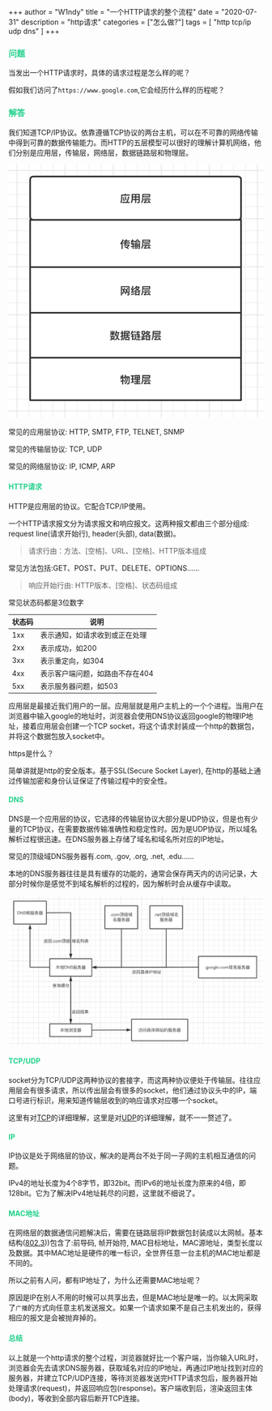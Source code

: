 +++
author = "W1ndy"
title = "一个HTTP请求的整个流程"
date = "2020-07-31"
description = "http请求"
categories = ["怎么做?"]
tags = [
    "http tcp/ip udp dns"
]
+++

<h3 style="color: #23D18B"> 问题 </h3>

当发出一个HTTP请求时，具体的请求过程是怎么样的呢？

假如我们访问了`https://www.google.com`,它会经历什么样的历程呢？

<h3 style="color: #23D18B"> 解答 </h3>

我们知道TCP/IP协议。依靠遵循TCP协议的两台主机，可以在不可靠的网络传输中得到可靠的数据传输能力。而HTTP的五层模型可以很好的理解计算机网络，他们分别是应用层，传输层，网络层，数据链路层和物理层。

![](https://raw.githubusercontent.com/w1ndyz/windy-img/master/img/http-layer.png)

常见的应用层协议: HTTP, SMTP, FTP, TELNET, SNMP

常见的传输层协议: TCP, UDP

常见的网络层协议: IP, ICMP, ARP

<h4 style="color: #23D18B">  HTTP请求 </h4>

HTTP是应用层的协议。它配合TCP/IP使用。

一个HTTP请求报文分为请求报文和响应报文。这两种报文都由三个部分组成: request line(请求开始行), header(头部), data(数据)。

>请求行由：方法、[空格]、URL、[空格]、HTTP版本组成

常见方法包括:GET、POST、PUT、DELETE、OPTIONS......

>响应开始行由: HTTP版本、[空格]、状态码组成

常见状态码都是3位数字

| 状态码 | 说明                            |
| ------ | ------------------------------- |
| 1xx    | 表示通知，如请求收到或正在处理  |
| 2xx    | 表示成功，如200                 |
| 3xx    | 表示重定向，如304               |
| 4xx    | 表示客户端问题，如路由不存在404 |
| 5xx    | 表示服务器问题，如503           |

应用层是最接近我们用户的一层。应用层就是用户主机上的一个个进程。当用户在浏览器中输入google的地址时，浏览器会使用DNS协议返回google的物理IP地址，接着应用层会创建一个TCP socket，将这个请求封装成一个http的数据包，并将这个数据包放入socket中。

https是什么？

简单讲就是http的安全版本。基于SSL(Secure Socket Layer), 在http的基础上通过传输加密和身份认证保证了传输过程中的安全性。

<h4 style="color: #23D18B"> DNS </h4>

DNS是一个应用层的协议，它选择的传输层协议大部分是UDP协议，但是也有少量的TCP协议，在需要数据传输准确性和稳定性时。因为是UDP协议，所以域名解析过程很迅速。在DNS服务器上存储了域名和域名所对应的IP地址。

常见的顶级域DNS服务器有.com, .gov, .org, .net, .edu......

本地的DNS服务器往往是具有缓存的功能的，通常会保存两天内的访问记录，大部分时候你是感觉不到域名解析的过程的，因为解析时会从缓存中读取。

![](https://raw.githubusercontent.com/w1ndyz/windy-img/master/img/dns-layer.png)

<h4 style="color: #23D18B"> TCP/UDP </h4>

socket分为TCP/UDP这两种协议的套接字，而这两种协议便处于传输层。往往应用层会有很多请求，所以传出层会有很多的socket，他们通过协议头中的IP，端口号进行标识，用来知道传输层收到的响应请求对应哪一个socket。

这里有对[TCP](http://xxx.com/post/tcp-why)的详细理解，这里是对[UDP](http://xxx.com/post/udp-header)的详细理解，就不一一赘述了。

<h4 style="color: #23D18B"> IP </h4>

IP协议是处于网络层的协议，解决的是两台不处于同一子网的主机相互通信的问题。

IPv4的地址长度为4个8字节，即32bit。而IPv6的地址长度为原来的4倍，即128bit。它为了解决IPv4地址耗尽的问题，这里就不细说了。

<h4 style="color: #23D18B"> MAC地址 </h4>

在网络层的数据通信问题解决后，需要在链路层将IP数据包封装成以太网帧。基本结构([802.3](https://zh.wikipedia.org/wiki/以太网帧格式)))包含了:前导码, 帧开始符, MAC目标地址，MAC源地址，类型长度以及数据。其中MAC地址是硬件的唯一标识，全世界任意一台主机的MAC地址都是不同的。

所以之前有人问，都有IP地址了，为什么还需要MAC地址呢？

原因是IP在别人不用的时候可以共享出去，但是MAC地址是唯一的。以太网采取了`广播`的方式向任意主机发送报文。如果一个请求如果不是自己主机发出的，获得相应的报文是会被抛弃掉的。

<h4 style="color: #23D18B"> 总结 </h4>

以上就是一个http请求的整个过程，浏览器就好比一个客户端，当你输入URL时，浏览器会先去请求DNS服务器，获取域名对应的IP地址，再通过IP地址找到对应的服务器，并建立TCP/UDP连接，等待浏览器发送完HTTP请求包后，服务器开始处理请求(request)，并返回响应包(response)。客户端收到后，渲染返回主体(body)，等收到全部内容后断开TCP连接。



